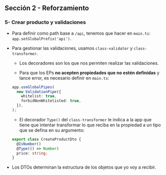 ## Sección 2 - Reforzamiento

### 5- Crear producto y validaciones

- Para definir como path base a `/api`, tenemos que hacer en `main.ts`: `app.setGlobalPrefix('api')`.
- Para gestionar las validaciones, usamos `class-validator` y `class-transformer`.

  - Los decoradores son los que nos permiten realizar las validaciones.

  - Para que los EPs **no acepten propiedades que no estén definidas** y lance error, es necesario definir en `main.ts`:

  ```typescript
  app.useGlobalPipes(
    new ValidationPipe({
      whitelist: true,
      forbidNonWhitelisted: true,
    }),
  );
  ```

  - El decorador `Type()` del `class-transformer` le indica a la app que tiene que intentar transformar lo que reciba en la propiedad a un tipo que se defina en su argumento:

  ```typescript
  export class CreateProductDto {
    @IsNumber()
    @Type(() => Number)
    price: string;
  }
  ```

- Los DTOs determinan la estructura de los objetos que yo voy a recibir.
